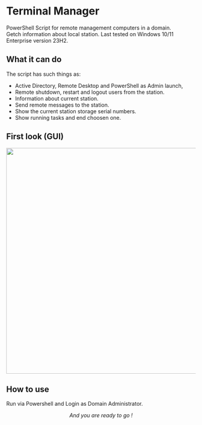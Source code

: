 # Terminal Manager

PowerShell Script for remote management computers in a domain.  
Getch information about local station. Last tested on Windows 10/11 Enterprise version 23H2.  

## What it can do

The script has such things as:  
<ul>
  <li>Active Directory, Remote Desktop and PowerShell as Admin launch, </li>  
  <li>Remote shutdown, restart and logout users from the station.  </li>
  <li>Information about current station.  </li>
  <li>Send remote messages to the station.  </li>
  <li>Show the current station storage serial numbers.  </li>
  <li>Show running tasks and end choosen one.</li>
</ul>

## First look (GUI)
<p align="center">
<img src="https://github.com/user-attachments/assets/aa5fb4ff-b948-4040-b56e-c21b55156a7e"  width="600">
  
</p>

## How to use

Run via Powershell and Login as Domain Administrator.

*<p align="center">And you are ready to go !</p>*
